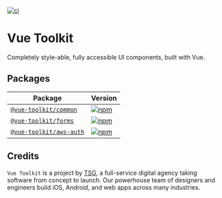 [![ci](https://github.com/thesmythgroup/vue-toolkit/workflows/ci/badge.svg)](https://github.com/thesmythgroup/vue-toolkit/actions)

# Vue Toolkit

Completely style-able, fully accessible UI components, built with Vue.

## Packages

| Package                                   | Version                                                                                                   |
| ----------------------------------------- | --------------------------------------------------------------------------------------------------------- |
| [`@vue-toolkit/common`](/packages/common)     | [![npm](https://img.shields.io/npm/v/@vue-toolkit/common)](https://www.npmjs.com/package/@vue-toolkit/common)     |
| [`@vue-toolkit/forms`](/packages/forms)       | [![npm](https://img.shields.io/npm/v/@vue-toolkit/forms)](https://www.npmjs.com/package/@vue-toolkit/forms)       |
| [`@vue-toolkit/aws-auth`](/packages/aws-auth) | [![npm](https://img.shields.io/npm/v/@vue-toolkit/aws-auth)](https://www.npmjs.com/package/@vue-toolkit/aws-auth) |

## Credits

`Vue Toolkit` is a project by [TSG](https://thesmythgroup.com/), a full-service digital agency taking software from concept to launch.
Our powerhouse team of designers and engineers build iOS, Android, and web apps across many industries.
